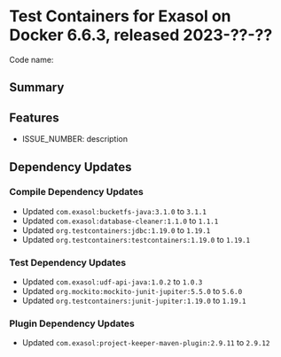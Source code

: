 # Test Containers for Exasol on Docker 6.6.3, released 2023-??-??

Code name:

## Summary

## Features

* ISSUE_NUMBER: description

## Dependency Updates

### Compile Dependency Updates

* Updated `com.exasol:bucketfs-java:3.1.0` to `3.1.1`
* Updated `com.exasol:database-cleaner:1.1.0` to `1.1.1`
* Updated `org.testcontainers:jdbc:1.19.0` to `1.19.1`
* Updated `org.testcontainers:testcontainers:1.19.0` to `1.19.1`

### Test Dependency Updates

* Updated `com.exasol:udf-api-java:1.0.2` to `1.0.3`
* Updated `org.mockito:mockito-junit-jupiter:5.5.0` to `5.6.0`
* Updated `org.testcontainers:junit-jupiter:1.19.0` to `1.19.1`

### Plugin Dependency Updates

* Updated `com.exasol:project-keeper-maven-plugin:2.9.11` to `2.9.12`
